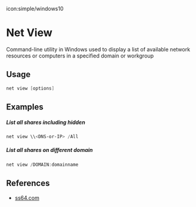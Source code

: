 icon:simple/windows10

# Net View

Command-line utility in Windows used to display a list of available network resources or computers in a specified domain or workgroup

## Usage

```powershell
net view [options]
```

## Examples

##### List all shares including hidden

```powershell
net view \\<DNS-or-IP> /All
```

##### List all shares on different domain

```powershell
net view /DOMAIN:domainname
```

## References

- [ss64.com](https://ss64.com/nt/net-view.html)
